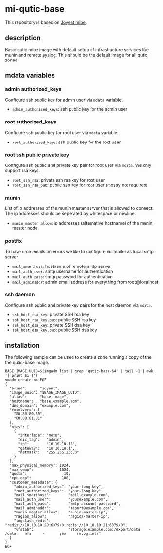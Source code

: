 # mi-qutic-base

This repository is based on [Joyent mibe](https://github.com/joyent/mibe).

## description

Basic qutic mibe image with default setup of infrastructure services like
munin and remote syslog. This should be the default image for all qutic zones.

## mdata variables

### admin authorized_keys

Configure ssh public key for admin user via `mdata` variable.

- `admin_authorized_keys`: ssh public key for the admin user

### root authorized_keys

Configure ssh public key for root user via `mdata` variable.

- `root_authorized_keys`: ssh public key for the root user

### root ssh public private key

Configure ssh public and private key pair for root user via `mdata`. We only
support rsa keys.

- `root_ssh_rsa`: private ssh rsa key for root user
- `root_ssh_rsa_pub`: public ssh key for root user (mostly not required)

### munin

List of ip addresses of the munin master server that is allowed to connect. The ip addresses should be seperated by whitespace or newline.

- `munin_master_allow`: ip addresses (alternative hostname) of the munin master node

### postfix

To have cron emails on errors we like to configure nullmailer as local smtp server.

- `mail_smarthost`: hostname of remote smtp server
- `mail_auth_user`: smtp username for authentication
- `mail_auth_pass`: smtp password for authentication
- `mail_adminaddr`: admin email address for everything from root@localhost

### ssh daemon

Configure ssh public and private key pairs for the host daemon via `mdata`.

- `ssh_host_rsa_key`:     private SSH rsa key
- `ssh_host_rsa_key.pub`: public SSH rsa key
- `ssh_host_dsa_key`:     private SSH dsa key
- `ssh_host_dsa_key.pub`: public SSH dsa key

## installation

The following sample can be used to create a zone running a copy of the the qutic-base image.

```
BASE_IMAGE_UUID=$(imgadm list | grep 'qutic-base-64' | tail -1 | awk '{ print $1 }')
vmadm create << EOF
{
  "brand":      "joyent",
  "image_uuid": "$BASE_IMAGE_UUID",
  "alias":      "base-image",
  "hostname":   "base.example.com",
  "dns_domain": "example.com",
  "resolvers": [
    "80.80.80.80",
    "80.80.81.81"
  ],
  "nics": [
    {
      "interface": "net0",
      "nic_tag":   "admin",
      "ip":        "10.10.10.10",
      "gateway":   "10.10.10.1",
      "netmask":   "255.255.255.0"
    }
  ],
  "max_physical_memory": 1024,
  "max_swap":            1024,
  "quota":                 10,
  "cpu_cap":              100,
  "customer_metadata": {
    "admin_authorized_keys": "your-long-key",
    "root_authorized_keys":  "your-long-key",
    "mail_smarthost":        "mail.example.com",
    "mail_auth_user":        "you@example.com",
    "mail_auth_pass":        "smtp-account-password",
    "mail_adminaddr":        "report@example.com",
    "munin_master_allow":    "munin-master-ip",
    "nagios_allow":          "nagios-master-ip",
    "logstash_redis":        "redis://10.10.10.20:6379/0,redis://10.10.10.21:6379/0",
    "vfstab":                "storage.example.com:/export/data    -       /data    nfs     -       yes     rw,bg,intr"
  }
}
EOF
```
